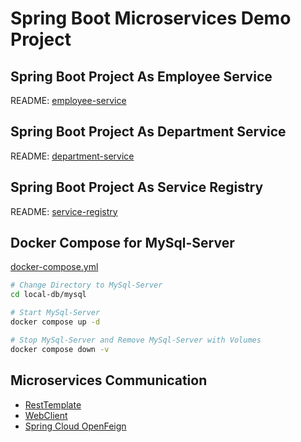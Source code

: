 # Spring Boot Microservices Demo Project

## Spring Boot Project As Employee Service

README: [employee-service](./employee-service/README.md)

## Spring Boot Project As Department Service

README: [department-service](./department-service/README.md)

## Spring Boot Project As Service Registry

README: [service-registry](./service-registry/README.md)

## Docker Compose for MySql-Server

[docker-compose.yml](local-db/mysql/docker-compose.yml)

```bash
# Change Directory to MySql-Server
cd local-db/mysql
```

```bash
# Start MySql-Server
docker compose up -d
```

```bash
# Stop MySql-Server and Remove MySql-Server with Volumes
docker compose down -v
```

## Microservices Communication

- [RestTemplate](https://docs.spring.io/spring-framework/docs/current/javadoc-api/org/springframework/web/client/RestTemplate.html)
- [WebClient](https://docs.spring.io/spring-framework/docs/current/javadoc-api/org/springframework/web/reactive/function/client/WebClient.html)
- [Spring Cloud OpenFeign](https://spring.io/projects/spring-cloud-openfeign)